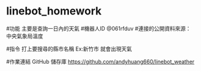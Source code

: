 # linebot_homework
#功能
主要是查詢一日內的天氣
#機器⼈ID @061rfduv
#連接的公開資料來源：中央氣象局溫度

#指令
打上要搜尋的縣市名稱
Ex:新竹市
就會出現天氣

#作業連結
GitHub 儲存庫 https://github.com/andyhuang660/linebot_weather
